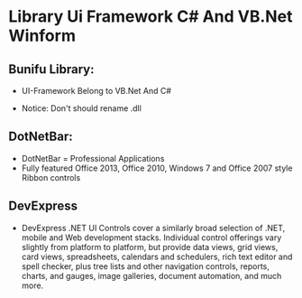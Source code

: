 # Library Ui Framework C# And VB.Net Winform

## Bunifu Library: 
  + UI-Framework Belong to VB.Net And C#
  * Notice: Don't should rename .dll
## DotNetBar: 
  + DotNetBar = Professional Applications
  + Fully featured Office 2013, Office 2010, Windows 7 and Office 2007 style Ribbon controls
## DevExpress
  + DevExpress .NET UI Controls cover a similarly broad selection of .NET, mobile and Web development stacks. Individual control offerings vary slightly from platform to platform, but provide data views, grid views, card views, spreadsheets, calendars and schedulers, rich text editor and spell checker, plus tree lists and other navigation controls, reports, charts, and gauges, image galleries, document automation, and much more.
